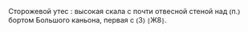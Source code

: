 ---
---

Сторожевой утес
: высокая скала с почти отвесной стеной над ⦅п.⦆ бортом Большого каньона, первая с ⦅З⦆ ⦃Ж8⦄.
